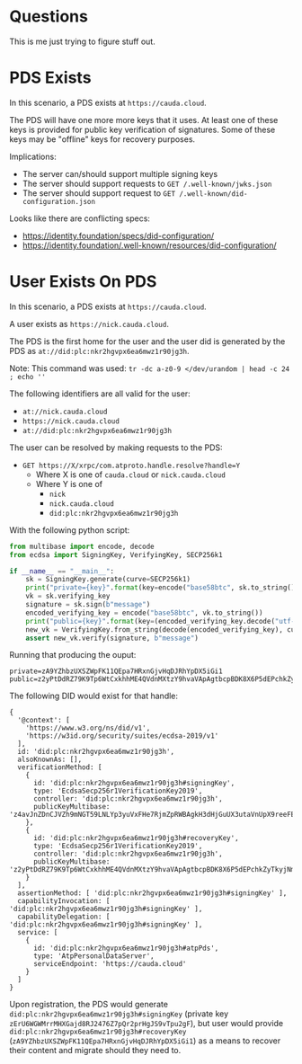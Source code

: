 # Questions

This is me just trying to figure stuff out.

# PDS Exists

In this scenario, a PDS exists at `https://cauda.cloud`.

The PDS will have one more more keys that it uses. At least one of these keys is provided for public key verification of signatures. Some of these keys may be "offline" keys for recovery purposes.

Implications:

* The server can/should support multiple signing keys
* The server should support requests to `GET /.well-known/jwks.json`
* The server should support request to `GET /.well-known/did-configuration.json`

Looks like there are conflicting specs:
* https://identity.foundation/specs/did-configuration/
* https://identity.foundation/.well-known/resources/did-configuration/

# User Exists On PDS

In this scenario, a PDS exists at `https://cauda.cloud`.

A user exists as `https://nick.cauda.cloud`.

The PDS is the first home for the user and the user did is generated by the PDS as `at://did:plc:nkr2hgvpx6ea6mwz1r90jg3h`.

Note: This command was used: `tr -dc a-z0-9 </dev/urandom | head -c 24 ; echo ''`

The following identifiers are all valid for the user:

* `at://nick.cauda.cloud`
* `https://nick.cauda.cloud`
* `at://did:plc:nkr2hgvpx6ea6mwz1r90jg3h`

The user can be resolved by making requests to the PDS:

* `GET https://X/xrpc/com.atproto.handle.resolve?handle=Y`
  * Where X is one of `cauda.cloud` or `nick.cauda.cloud`
  * Where Y is one of
    * `nick`
    * `nick.cauda.cloud`
    * `did:plc:nkr2hgvpx6ea6mwz1r90jg3h`

With the following python script:

```python
from multibase import encode, decode
from ecdsa import SigningKey, VerifyingKey, SECP256k1

if __name__ == "__main__":
    sk = SigningKey.generate(curve=SECP256k1)
    print("private={key}".format(key=encode("base58btc", sk.to_string()).decode("utf-8")))
    vk = sk.verifying_key
    signature = sk.sign(b"message")
    encoded_verifying_key = encode("base58btc", vk.to_string())
    print("public={key}".format(key=(encoded_verifying_key.decode("utf-8"))))
    new_vk = VerifyingKey.from_string(decode(encoded_verifying_key), curve=SECP256k1)
    assert new_vk.verify(signature, b"message")
```

Running that producing the ouput:

```
private=zA9YZhbzUXSZWpFK11QEpa7HRxnGjvHqDJRhYpDX5iGi1
public=z2yPtDdRZ79K9Tp6WtCxkhhME4QVdnMXtzY9hvaVApAgtbcpBDK8X6P5dEPchkZyTkyjNmyJdMSZvmqViXRzfvk3H
```

The following DID would exist for that handle:

```
{
  '@context': [
    'https://www.w3.org/ns/did/v1',
    'https://w3id.org/security/suites/ecdsa-2019/v1'
  ],
  id: 'did:plc:nkr2hgvpx6ea6mwz1r90jg3h',
  alsoKnownAs: [],
  verificationMethod: [
    {
      id: 'did:plc:nkr2hgvpx6ea6mwz1r90jg3h#signingKey',
      type: 'EcdsaSecp256r1VerificationKey2019',
      controller: 'did:plc:nkr2hgvpx6ea6mwz1r90jg3h',
      publicKeyMultibase: 'z4avJnZDnCJVZh9mNGT59LNLYp3yuVxFHe7RjmZpRWBAgkH3dHjGuUX3utaVnUpX9reeFEcumjr9cW7Fiw9VfMmZH'
    },
    {
      id: 'did:plc:nkr2hgvpx6ea6mwz1r90jg3h#recoveryKey',
      type: 'EcdsaSecp256r1VerificationKey2019',
      controller: 'did:plc:nkr2hgvpx6ea6mwz1r90jg3h',
      publicKeyMultibase: 'z2yPtDdRZ79K9Tp6WtCxkhhME4QVdnMXtzY9hvaVApAgtbcpBDK8X6P5dEPchkZyTkyjNmyJdMSZvmqViXRzfvk3H'
    }
  ],
  assertionMethod: [ 'did:plc:nkr2hgvpx6ea6mwz1r90jg3h#signingKey' ],
  capabilityInvocation: [ 'did:plc:nkr2hgvpx6ea6mwz1r90jg3h#signingKey' ],
  capabilityDelegation: [ 'did:plc:nkr2hgvpx6ea6mwz1r90jg3h#signingKey' ],
  service: [
    {
      id: 'did:plc:nkr2hgvpx6ea6mwz1r90jg3h#atpPds',
      type: 'AtpPersonalDataServer',
      serviceEndpoint: 'https://cauda.cloud'
    }
  ]
}
```

Upon registration, the PDS would generate `did:plc:nkr2hgvpx6ea6mwz1r90jg3h#signingKey` (private key `zErU6WGWMrrMHXGajd8RJ2476Z7pQr2prHgJS9vTpu2gF`), but user would provide `did:plc:nkr2hgvpx6ea6mwz1r90jg3h#recoveryKey` (`zA9YZhbzUXSZWpFK11QEpa7HRxnGjvHqDJRhYpDX5iGi1`) as a means to recover their content and migrate should they need to.
